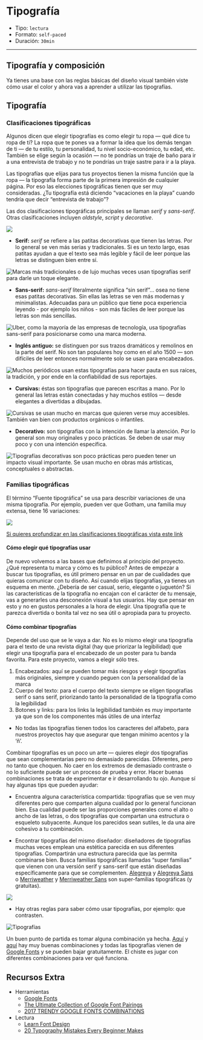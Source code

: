 # Tipografía

- Tipo: `lectura`
- Formato: `self-paced`
- Duración: `30min`

***

## Tipografía y composición

Ya tienes una base con las reglas básicas del diseño visual también viste cómo usar el color y ahora vas a aprender a utilizar las tipografías.

## Tipografía

### Clasificaciones tipográficas

Algunos dicen que elegir tipografías es como elegir tu ropa — qué dice tu ropa de ti? La ropa que te pones va a formar la idea que los demás tengan de ti — de tu estilo, tu personalidad, tu nivel socio-económico, tu edad, etc. También se elige según la ocasión — no te pondrías un traje de baño para ir a una entrevista de trabajo y no te pondrías un traje sastre para ir a la playa.

Las tipografías que elijas para tus proyectos tienen la misma función que la ropa — la tipografía forma parte de la primera impresión de cualquier página. Por eso las elecciones tipográficas tienen que ser muy consideradas. ¿Tu tipografía está diciendo “vacaciones en la playa” cuando tendría que decir “entrevista de trabajo”?

Las dos clasificaciones tipográficas principales se llaman _serif_ y _sans-serif_. Otras clasificaciones incluyen _oldstyle_, _script_ y _decorative_.

![](https://lh4.googleusercontent.com/7bB_CEYhhThwZ340hWD0Y-9Fqc2ZHjtdM6gZXEj3NQ31bW8XvK2knhjIRkOFGT2EoZdMFYDJX4vS0LYoBZxUepKDThHrvEG-Ky9U3bF0Y33RhaULLQBIBXjrF4noljnVXkiW1uqzgTk)

- **Serif:** _serif_ se refiere a las patitas decorativas que tienen las letras. Por lo general se ven más serias y tradicionales. Si es un texto largo, esas patitas ayudan a que el texto sea más legible y fácil de leer porque las letras se distinguen bien entre sí.  

![Marcas más tradicionales o de lujo muchas veces usan tipografías serif para darle un toque elegante.](https://lh6.googleusercontent.com/tKuboloGErNhtiLSZhDOrfxPj_8QS4WNVOlrwzZgWEt3ZfW6pFe2vsakC0MZFfcsiXi4w4wn8yA6bQIj0jRKpfRCJuF6vppxdibWW3DIs3C89oStpP208laeRSK61wXN393RVSgkoEM)

- **Sans-serif:** _sans-serif_ literalmente significa “sin serif”… osea no tiene esas patitas decorativas. Sin ellas las letras se ven más modernas y minimalistas. Adecuadas para un público que tiene poca experiencia leyendo - por ejemplo los niños - son más fáciles de leer porque las letras son más sencillas.

![Uber, como la mayoría de las empresas de tecnología, usa tipografías sans-serif para posicionarse como una marca moderna. ](https://lh4.googleusercontent.com/n8ciNTf_To3PqRGT8JbCWInEusS-DazNTK6r9xI-gYz-CEt0FTYQRY3Lmqz-2yXcPg4OTCzL5IlUl9OnidCqjkl98EMNWp0-JkdwLFDpDRjJe0K7OiLY-z5VJ-J3FoRQ31E9B0mJgwE)

- **Inglés antiguo:** se distinguen por sus trazos dramáticos y remolinos en la parte del serif. No son tan populares hoy como en el año 1500 — son difíciles de leer entonces normalmente solo se usan para encabezados. 

![Muchos periódicos usan estas tipografías para hacer pauta en sus raíces, la tradición, y por ende en la confiabilidad de sus reportajes.](https://lh6.googleusercontent.com/PpuhyIBf8TpdHwANL3zvwsaNmEp-skD3bRUCa8YaUfgwY2i5g5-crc4LCOmT_uwopWdglBATIqonxJ639L1BMeGPXAythab1-XdcwjXstZzzPd5ESKBoTKM1ImU9d1yBjPjGY2V3o6A)

- **Cursivas:** éstas son tipografías que parecen escritas a mano. Por lo general las letras están conectadas y hay muchos estilos — desde elegantes a divertidas a dibujadas.

![Cursivas se usan mucho en marcas que quieren verse muy accesibles. También van bien con productos orgánicos o infantiles. ](https://lh4.googleusercontent.com/nP5Racuxs9Ya90s1-kNbw5ssGWf0Gvwwrmn-o6wsVUj3XPFdNNA8oM3mT1qehKyetMk1_zShNC4qFjigtUFmS673U-fxTdtseO2xvL9kAiPGsjWaPPOlCPjnkEHCowZIOWL0hyCrRgk)

- **Decorativo:** son tipografías con la intención de llamar la atención. Por lo general son muy originales y poco prácticas. Se deben de usar muy poco y con una intención específica.

![Tipografías decorativas son poco prácticas pero pueden tener un impacto visual importante. Se usan mucho en obras más artísticas, conceptuales o abstractas.](https://lh3.googleusercontent.com/xVoVMag_OIb-rm6XV5s9Gx4lfT92p3LXExQzIDaXPW0PqM3jYKoHnAruC8m6emAcGuaXzm-8klCne46X-ZyZaz5_1gvwBYKsFiTW2ig7VOZtdp_el2UatSXkzgk7WRQlIHeRyjgLDoE)

### Familias tipográficas

El término “Fuente tipográfica” se usa para describir variaciones de una misma tipografía. Por ejemplo, pueden ver que Gotham, una familia muy extensa, tiene 16 variaciones:

![](https://lh4.googleusercontent.com/YIuIVacgi6-NHfdgyLyyI9nmui1wPY1X0ZpOuZf6dpJDPxQREdEkGEqPBQxjKX3FhyHhd3cAxTZs7OgbhI7n5n9QNYN-haWrBBBnf9EFRt-N21hhwgRzpezdVboN52pqLgVB2a0wL38)

[Si quieres profundizar en las clasificaciones tipográficas vista este link](https://tiposformales.com/2010/09/04/clasificacion-tipografica/)

#### Cómo elegir qué tipografías usar

De nuevo volvemos a las bases que definimos al principio del proyecto. ¿Qué representa tu marca y cómo es tu público? Antes de empezar a buscar tus tipografías, es útil primero pensar en un par de cualidades que quieras comunicar con tu diseño. Así cuando elijas tipografías, ya tienes un esquema en mente. ¿Debería de ser casual, serio, elegante o juguetón? Si las características de la tipografía no encajan con el carácter de tu mensaje, vas a generarles una desconexión visual a tus usuarios. Hay que pensar en esto y no en gustos personales a la hora de elegir. Una tipografía que te parezca divertida o bonita tal vez no sea útil o apropiada para tu proyecto.

#### Cómo combinar tipografías

Depende del uso que se le vaya a dar. No es lo mismo elegir una tipografía para el texto de una revista digital (hay que priorizar la legibilidad) que elegir una tipografía para el encabezado de un poster para tu banda favorita. Para este proyecto, vamos a elegir sólo tres.

1. Encabezados: aquí se pueden tomar más riesgos y elegir tipografías más originales, siempre y cuando peguen con la personalidad de la marca
2. Cuerpo del texto: para el cuerpo del texto siempre se eligen tipografías serif o sans serif, priorizando tanto la personalidad de la tipografía como la legibilidad 
3. Botones y links: para los links la legibilidad también es muy importante ya que son de los componentes más útiles de una interfaz 

* No todas las tipografías tienen todos los caracteres del alfabeto, para nuestros proyectos hay que asegurar que tengan mínimo acentos y la ‘ñ’.

Combinar tipografías es un poco un arte — quieres elegir dos tipografías que sean complementarias pero no demasiado parecidas. Diferentes, pero no tanto que choquen. No caer en los extremos de demasiado contraste o no lo suficiente puede ser un proceso de prueba y error. Hacer buenas combinaciones se trata de experimentar e ir desarrollando tu ojo. Aunque sí hay algunas tips que pueden ayudar:

- Encuentra alguna característica compartida: tipografías que se ven muy diferentes pero que comparten alguna cualidad por lo general funcionan bien. Esa cualidad puede ser las proporciones generales como el alto o ancho de las letras, o dos tipografías que compartan una estructura o esqueleto subyacente. Aunque los parecidos sean sutiles, le da una aire cohesivo a tu combinación. 

- Encontrar tipografías del mismo diseñador: diseñadores de tipografías muchas veces emplean una estética parecida en sus diferentes tipografías. Compartirán una estructura parecida que las permita combinarse bien. Busca familias tipográficas llamadas “super familias” que vienen con una versión serif y sans-serif que están diseñadas específicamente para que se complementen. [Alegreya](https://fonts.google.com/specimen/Alegreya) y [Alegreya Sans](https://fonts.google.com/specimen/Alegreya+Sans) o [Merriweather](https://fonts.google.com/specimen/Merriweather) y [Merriweather Sans](https://fonts.google.com/specimen/Merriweather+Sans) son super-familias tipográficas (y gratuitas). 

![](https://lh4.googleusercontent.com/FiJeJZ7iWQ9ciGQlzYzvNqQz8aDLq3wruNW2UAG4ur7I8Jc8F81rG8oEJVwqFcBTTZOVm_2FrP9IGc-f46v1Vi-ROG60gpysRfc4ItnlVNF_tlXOszcJnHQEtEB23IQ72SPyrcaLvBw)

- Hay otras reglas para saber cómo usar tipografías, por ejemplo: que contrasten.

![Tipografías](https://image.ibb.co/ejT1t8/tipo.png)

Un buen punto de partida es tomar alguna combinación ya hecha. [Aquí](https://www.reliablepsd.com/ultimate-google-font-pairings/) y [aquí](http://fonts.greatsimple.io/eczar-worksans/) hay muy buenas combinaciones y todas las tipografías vienen de [Google Fonts](http://fonts.google.com/) y se pueden bajar gratuitamente. El chiste es jugar con diferentes combinaciones para ver qué funciona.

## Recursos Extra

- Herramientas
  - [Google Fonts](http://fonts.google.com/)
  - [The Ultimate Collection of Google Font Pairings](https://www.reliablepsd.com/ultimate-google-font-pairings/)
  - [2017 TRENDY GOOGLE FONTS COMBINATIONS](http://fonts.greatsimple.io/)
- Lectura
  - [Learn Font Design](https://www.canva.com/learn/font-design/)
  - [20 Typography Mistakes Every Beginner Makes](https://www.canva.com/learn/typography-mistakes/)
